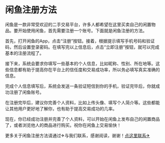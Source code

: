 # 闲鱼注册方法

闲鱼是一款非常受欢迎的二手交易平台，许多人都希望在这里买卖自己的闲置物品。要开始使用闲鱼，首先需要注册一个账号。下面就是闲鱼注册的方法。

首先，打开闲鱼的App，点击“注册”按钮。接着，根据提示填写手机号码和验证码，然后设置登录密码。在填写完以上信息后，点击“立即注册”按钮，就可以完成基本的注册流程了。

接下来，系统会要求你填写一些基本的个人信息，比如昵称、性别、所在地等。这些信息都有助于提高你在平台上的信任度和交易成功率，所以务必填写真实准确的信息。

完成个人信息填写后，系统会发送一条验证短信到你的手机，验证完毕后，你就成功注册了闲鱼账号。

在注册完毕后，建议你完善个人资料，比如上传头像、填写个人简介等。这些都能让其他用户更好地了解你，也有助于提高交易成功的几率。

现在，你已经成功注册并完善了个人资料，可以开始在闲鱼上发布自己的闲置商品了，或者浏览他人的商品进行购买。祝你在闲鱼上交易愉快！

更多关于闲鱼注册方法请通过✈与我们联系，感谢阅读，谢谢！[点这里联系✈](https://1.k02.cc)